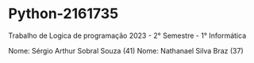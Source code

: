 # Python-2161735
Trabalho de Logica de programação 2023 - 2° Semestre - 1° Informática

Nome: Sérgio Arthur Sobral Souza (41)
Nome: Nathanael Silva Braz (37)


